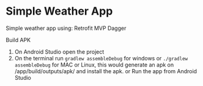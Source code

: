 # Simple Weather App

Simple weather app using:
Retrofit
MVP
Dagger

Build APK
1. On Android Studio open the project
2. On the terminal run `gradlew assembleDebug` for windows or `./gradlew assembleDebug` for MAC or Linux, this would generate an apk on <project-name>/app/build/outputs/apk/ and install the apk.
or Run the app from Android Studio